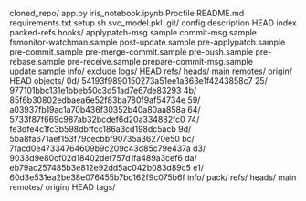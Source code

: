 cloned_repo/
    app.py
    iris_notebook.ipynb
    Procfile
    README.md
    requirements.txt
    setup.sh
    svc_model.pkl
    .git/
        config
        description
        HEAD
        index
        packed-refs
        hooks/
            applypatch-msg.sample
            commit-msg.sample
            fsmonitor-watchman.sample
            post-update.sample
            pre-applypatch.sample
            pre-commit.sample
            pre-merge-commit.sample
            pre-push.sample
            pre-rebase.sample
            pre-receive.sample
            prepare-commit-msg.sample
            update.sample
        info/
            exclude
        logs/
            HEAD
            refs/
                heads/
                    main
                remotes/
                    origin/
                        HEAD
        objects/
            0d/
                54193f9890150273a51ee1a363e1f4243858c7
            25/
                977101bbc131e1bbeb50c3d51ad7e67de83293
            4b/
                85f6b30802edbaea6e52f83ba780f9af54734e
            59/
                a03937fb19ac1a70b436f30352b40a80aa858a
            64/
                5733f87f669c987ab32bcdef6d20a334882fc0
            74/
                fe3dfe4c1fc3b598dbffcc186a3cd198dc5acb
            9d/
                5ba8fa671aef153f79cecbbf90735a36270e50
            bc/
                7facd0e47334764609b9c209c43d85c79e437a
            d3/
                9033d9e80cf02d18402def757d1fa489a3cef6
            da/
                eb79ac257485b3e812e92dd5ac042b083d89c5
            e1/
                60d3e531ea2be38e076455b7bc162f9c075b6f
            info/
            pack/
        refs/
            heads/
                main
            remotes/
                origin/
                    HEAD
            tags/
